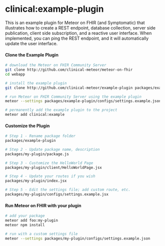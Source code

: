 # clinical:example-plugin

This is an example plugin for Meteor on FHIR (and Symptomatic) that illustrates how to create a REST endpoint, database collection, server side publication, client side subscription, and a reactive user interface.  When implemented, you can ping the REST endpoint, and it will automatically update the user interface.  


#### Clone the Example Plugin      

```bash
# download the Meteor on FHIR Community Server
git clone http://github.com/clinical-meteor/meteor-on-fhir
cd webapp

# install the example plugin
git clone http://github.com/clinical-meteor/example-plugin packages/example-plugin

# run Meteor on FHIR Community Server using the example plugin
meteor --settings packages/example-plugin/configs/settings.example.json --extra-packages clinical:example-plugin

# permanently add the example plugin to the project
meteor add clinical:example
```

#### Customize the Plugin      

```bash
# Step 1 - Rename package folder
packages/example-plugin

# Step 2 - Update package name, description
packages/my-plugin/package.js

# Step 3 - Customize the HelloWorld Page
packages/my-plugin/client/HelloWorldPage.jsx

# Step 4 - Update your routes if you wish
packages/my-plugin/index.jsx

# Step 5 - Edit the settings file; add custom route, etc.
packages/my-plugin/configs/settings.example.jsx
```


#### Run Meteor on FHIR with your plugin  

```bash
# add your package
meteor add foo:my-plugin
meteor npm install

# run with a custom settings file
meteor --settings packages/my-plugin/configs/settings.example.json
```

